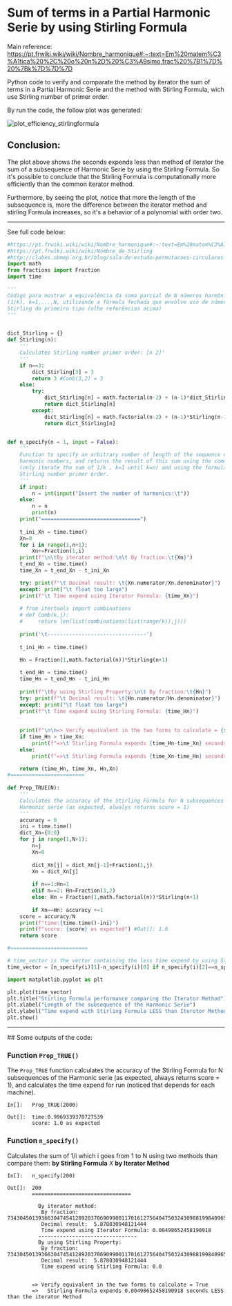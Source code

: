 # Sum of terms in a Partial Harmonic Serie by using Stirling Formula
Main reference: https://pt.frwiki.wiki/wiki/Nombre_harmonique#:~:text=Em%20matem%C3%A1tica%20%2C%20o%20n%2D%20%C3%A9simo,frac%20%7B1%7D%20%7Bk%7D%7D%7D

Python code to verify and comparate the method by iterator the sum of terms in a Partial Harmonic Serie and the method with Stirling Formula, wich use Stirling number of primer order.  

By run the code, the follow plot was generated:

![plot_efficiency_stirlingformula](https://user-images.githubusercontent.com/69974562/164373191-0e1a9673-c7f9-4ea7-8d4a-f76b74b91852.png)

## Conclusion:
The plot above shows the seconds expends less than method of iterator the sum of a subsequence of Harmonic Serie by using the Stirling Formula. So it's possible to conclude that the Stirling Formula is computationally more efficiently than the common iterator method. 

Furthermore, by seeing the plot, notice that more the length of the subsequence is, more the difference between the iterator method and stirling Formula increases, so it's a behavior of a polynomial with order two.

---

See full code below:
``` python
#https://pt.frwiki.wiki/wiki/Nombre_harmonique#:~:text=Em%20matem%C3%A1tica%20%2C%20o%20n%2D%20%C3%A9simo,frac%20%7B1%7D%20%7Bk%7D%7D%7D
#https://pt.frwiki.wiki/wiki/Nombre_de_Stirling
#http://clubes.obmep.org.br/blog/sala-de-estudo-permutacoes-circulares-e-os-numeros-de-stirling-do-primeiro-tipo/#:~:text=%5Bnk%5D%3D%5Bn,de%20Stirling%20do%20primeiro%20tipo.
import math
from fractions import Fraction
import time

'''
Código para mostrar a equivalência da soma parcial de N números harmônicos 
(1/k), k=1,...,N, utilizando a fórmula fechada que envolve uso de número de 
Stirling do primeiro tipo (olhe referências acima)
'''


dict_Stirling = {}
def Stirling(n):
    '''
    Calculates Stirling number primer order: [n 2]'
    '''
    if n==3: 
        dict_Stirling[3] = 3
        return 3 #Comb(3,2) = 3
    else:
        try: 
            dict_Stirling[n] = math.factorial(n-2) + (n-1)*dict_Stirling[n-1]
            return dict_Stirling[n]
        except:
            dict_Stirling[n] = math.factorial(n-2) + (n-1)*Stirling(n-1)    
            return dict_Stirling[n]


def n_specify(n = 1, input = False):
    '''
    Function to specify an arbitrary number of length of the sequence of 
    harmonic numbers, and returns the result of this sum using the common formula
    (only iterate the sum of 1/k , k=1 until k=n) and using the formula of 
    Stirling number primer order.
    '''
    if input: 
        n = int(input("Insert the number of harmonics:\t"))
    else: 
        n = n
        print(n)
    print("================================")
    
    t_ini_Xn = time.time()
    Xn=0
    for i in range(1,n+1):
        Xn+=Fraction(1,i)
    print(f"\n\tBy iterator method:\n\t By fraction:\t{Xn}")
    t_end_Xn = time.time()
    time_Xn = t_end_Xn - t_ini_Xn

    try: print(f"\t Decimal result: \t{Xn.numerator/Xn.denominator}")
    except: print("\t float too large")
    print(f"\t Time expend using Iterator Formula: {time_Xn}")
        
    # from itertools import combinations
    # def Comb(k,j):
    #     return len(list(combinations(list(range(k)),j)))
    
    print('\t--------------------------------')
    
    t_ini_Hn = time.time()    
    
    Hn = Fraction(1,math.factorial(n))*Stirling(n+1)

    t_end_Hn = time.time()
    time_Hn = t_end_Hn - t_ini_Hn
    
    print(f"\tBy using Stirling Property:\n\t By fraction:\t{Hn}")
    try: print(f"\t Decimal result: \t{Hn.numerator/Hn.denominator}")
    except: print("\t float too large")
    print(f"\t Time expend using Stirling Formula: {time_Hn}")
    
    
    print(f"\n\n=> Verify equivalent in the two forms to calculate = {str(Hn==Xn)}")
    if time_Hn > time_Xn:
        print(f"=>\t Stirling Formula expends {time_Hn-time_Xn} seconds MORE than the iterator Method")
    else:
        print(f"=>\t Stirling Formula expends {time_Xn-time_Hn} seconds LESS than the iterator Method")

    return (time_Hn, time_Xn, Hn,Xn)
#========================
        
def Prop_TRUE(N):
    '''
    Calculates the accuracy of the Stirling Formula for N subsequences of the
    Harmonic serie (as expected, alwalys returns score = 1)
    '''
    accuracy = 0
    ini = time.time()
    dict_Xn={0:0}
    for j in range(1,N+1):
        n=j
        Xn=0
        
        dict_Xn[j] = dict_Xn[j-1]+Fraction(1,j)
        Xn = dict_Xn[j]
    
        if n==1:Hn=1
        elif n==2: Hn=Fraction(3,2)
        else: Hn = Fraction(1,math.factorial(n))*Stirling(n+1)
        
        if Xn==Hn: accuracy +=1
    score = accuracy/N
    print(f"time:{time.time()-ini}")
    print(f"score: {score} as expected") #Out[]: 1.0
    return score

#=========================

# time_vector is the vector containing the less time expend by using Stirling Formula by comparing with Iterator method in a subsequenve of Harmonic Serie of length i, which i=2,...2000
time_vector = [n_specify(i)[1]-n_specify(i)[0] if n_specify(i)[2]==n_specify(i)[3] else 100 for i in range(2,2000)] #notice that 100 is only to verify any error

import matplotlib.pyplot as plt

plt.plot(time_vector)
plt.title("Stirling Formula performance comparing the Iterator Method")
plt.xlabel("Length of the subsequence of the Harmonic Serie")
plt.ylabel("Time expend with Stirling Formula LESS than Iterotor Method")
plt.show()
```

<hr>
## Some outputs of the code:

### Function `Prop_TRUE()`
The `Prop_TRUE` function calculates the accuracy of the Stirling Formula for N subsequences of the Harmonic serie (as expected, always returns score = 1), and calculates the time expend for run (noticed that depends for each machine).

```
In[]:   Prop_TRUE(2000)

Out[]:  time:0.9969339370727539
        score: 1.0 as expected
```

### Function `n_specify()`
Calculates the sum of 1/i which i goes from 1 to N using two methods than compare them: **by Stirling Formula** _X_ **by Iterator Method**
```
In[]:   n_specify(200)

Out[]:  200
        ================================

          By iterator method:
           By fraction:	73430450139366304745412892037069099001170161275640475032430988199840965762047744114895233/12492355141960232023683917288697829904903495658709527193661000811749408076321384817296000
           Decimal result: 	5.878030948121444
           Time expend using Iterator Formula: 0.00498652458190918
          --------------------------------
          By using Stirling Property:
           By fraction:	73430450139366304745412892037069099001170161275640475032430988199840965762047744114895233/12492355141960232023683917288697829904903495658709527193661000811749408076321384817296000
           Decimal result: 	5.878030948121444
           Time expend using Stirling Formula: 0.0


        => Verify equivalent in the two forms to calculate = True
        =>	 Stirling Formula expends 0.00498652458190918 seconds LESS than the iterator Method
```


